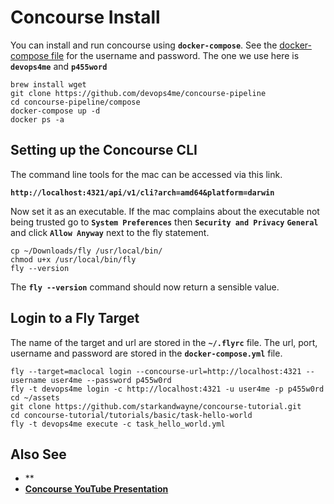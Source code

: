 
# Concourse Install

You can install and run concourse using **`docker-compose`**. See the [docker-compose file](compose/docker-compose.yml) for the username and password. The one we use here is **`devops4me`** and **`p455word`**

```
brew install wget
git clone https://github.com/devops4me/concourse-pipeline
cd concourse-pipeline/compose
docker-compose up -d
docker ps -a
```

## Setting up the Concourse CLI

The command line tools for the mac can be accessed via this link.

**`http://localhost:4321/api/v1/cli?arch=amd64&platform=darwin`**

Now set it as an executable. If the mac complains about the executable not being trusted go to **`System Preferences`** then **`Security and Privacy`** **`General`** and click **`Allow Anyway`** next to the fly statement.

```
cp ~/Downloads/fly /usr/local/bin/
chmod u+x /usr/local/bin/fly 
fly --version
```

The **`fly --version`** command should now return a sensible value.

## Login to a Fly Target

The name of the target and url are stored in the **`~/.flyrc`** file. The url, port, username and password are stored in the **`docker-compose.yml`** file.

```
fly --target=maclocal login --concourse-url=http://localhost:4321 --username user4me --password p455w0rd
fly -t devops4me login -c http://localhost:4321 -u user4me -p p455w0rd
cd ~/assets
git clone https://github.com/starkandwayne/concourse-tutorial.git
cd concourse-tutorial/tutorials/basic/task-hello-world
fly -t devops4me execute -c task_hello_world.yml
```



## Also See

- **[]()
- **[Concourse YouTube Presentation](https://www.youtube.com/watch?v=m_KpkupKITc)**

